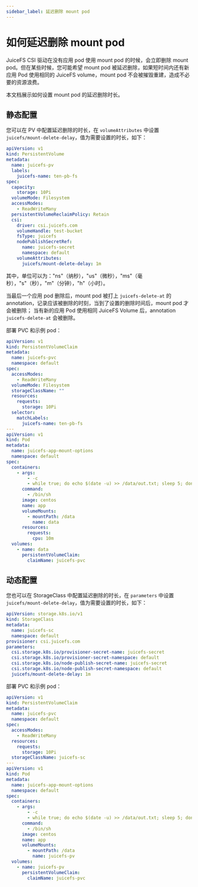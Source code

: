 ```yaml
---
sidebar_label: 延迟删除 mount pod
---
```


# 如何延迟删除 mount pod

JuiceFS CSI 驱动在没有应用 pod 使用 mount pod 的时候，会立即删除 mount pod。但在某些时候，您可能希望 mount pod 被延迟删除，如果短时间内还有新应用 Pod 使用相同的 JuiceFS
volume，mount pod 不会被摧毁重建，造成不必要的资源浪费。

本文档展示如何设置 mount pod 的延迟删除时长。

## 静态配置

您可以在 PV 中配置延迟删除的时长，在 `volumeAttributes` 中设置 `juicefs/mount-delete-delay`，值为需要设置的时长，如下：

```yaml
apiVersion: v1
kind: PersistentVolume
metadata:
  name: juicefs-pv
  labels:
    juicefs-name: ten-pb-fs
spec:
  capacity:
    storage: 10Pi
  volumeMode: Filesystem
  accessModes:
    - ReadWriteMany
  persistentVolumeReclaimPolicy: Retain
  csi:
    driver: csi.juicefs.com
    volumeHandle: test-bucket
    fsType: juicefs
    nodePublishSecretRef:
      name: juicefs-secret
      namespace: default
    volumeAttributes:
      juicefs/mount-delete-delay: 1m
```

其中，单位可以为："ns"（纳秒），"us"（微秒），"ms"（毫秒），"s"（秒），"m"（分钟），"h"（小时）。

当最后一个应用 pod 删除后，mount pod 被打上 `juicefs-delete-at` 的 annotation，记录应该被删除的时刻，当到了设置的删除时间后，mount pod 才会被删除；
当有新的应用 Pod 使用相同 JuiceFS Volume 后，annotation `juicefs-delete-at` 会被删除。

部署 PVC 和示例 pod：

```yaml
apiVersion: v1
kind: PersistentVolumeClaim
metadata:
  name: juicefs-pvc
  namespace: default
spec:
  accessModes:
    - ReadWriteMany
  volumeMode: Filesystem
  storageClassName: ""
  resources:
    requests:
      storage: 10Pi
  selector:
    matchLabels:
      juicefs-name: ten-pb-fs
---
apiVersion: v1
kind: Pod
metadata:
  name: juicefs-app-mount-options
  namespace: default
spec:
  containers:
    - args:
        - -c
        - while true; do echo $(date -u) >> /data/out.txt; sleep 5; done
      command:
        - /bin/sh
      image: centos
      name: app
      volumeMounts:
        - mountPath: /data
          name: data
      resources:
        requests:
          cpu: 10m
  volumes:
    - name: data
      persistentVolumeClaim:
        claimName: juicefs-pvc
```

## 动态配置

您也可以在 StorageClass 中配置延迟删除的时长，在 `parameters` 中设置 `juicefs/mount-delete-delay`，值为需要设置的时长，如下：

```yaml
apiVersion: storage.k8s.io/v1
kind: StorageClass
metadata:
  name: juicefs-sc
  namespace: default
provisioner: csi.juicefs.com
parameters:
  csi.storage.k8s.io/provisioner-secret-name: juicefs-secret
  csi.storage.k8s.io/provisioner-secret-namespace: default
  csi.storage.k8s.io/node-publish-secret-name: juicefs-secret
  csi.storage.k8s.io/node-publish-secret-namespace: default
  juicefs/mount-delete-delay: 1m
```

部署 PVC 和示例 pod：

```yaml
apiVersion: v1
kind: PersistentVolumeClaim
metadata:
  name: juicefs-pvc
  namespace: default
spec:
  accessModes:
    - ReadWriteMany
  resources:
    requests:
      storage: 10Pi
  storageClassName: juicefs-sc
---
apiVersion: v1
kind: Pod
metadata:
  name: juicefs-app-mount-options
  namespace: default
spec:
  containers:
    - args:
        - -c
        - while true; do echo $(date -u) >> /data/out.txt; sleep 5; done
      command:
        - /bin/sh
      image: centos
      name: app
      volumeMounts:
        - mountPath: /data
          name: juicefs-pv
  volumes:
    - name: juicefs-pv
      persistentVolumeClaim:
        claimName: juicefs-pvc
```
